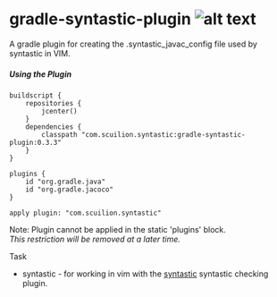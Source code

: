 # gradle-syntastic-plugin ![alt text](https://travis-ci.org/Scuilion/gradle-syntastic-plugin.svg?branch=master)

A gradle plugin for creating the .syntastic_javac_config file used by syntastic in VIM.

##### Using the Plugin
```
buildscript {
    repositories {
        jcenter()
    }
    dependencies {
        classpath "com.scuilion.syntastic:gradle-syntastic-plugin:0.3.3"
    }
}

plugins {
    id "org.gradle.java"
    id "org.gradle.jacoco"
}

apply plugin: "com.scuilion.syntastic"
```
Note: Plugin cannot be applied in the static 'plugins' block.  
*This restriction will be removed at a later time.*

Task
* syntastic - for working in vim with the [syntastic](https://github.com/scrooloose/syntastic) syntastic checking plugin.
